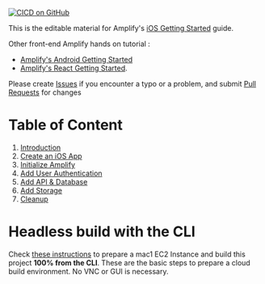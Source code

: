 [![CICD on GitHub](https://github.com/sebsto/amplify-ios-getting-started/actions/workflows/ContinuousIntegration.yml/badge.svg)](https://github.com/sebsto/amplify-ios-getting-started/actions/workflows/ContinuousIntegration.yml)

This is the editable material for Amplify's [iOS Getting Started](https://aws.amazon.com/getting-started/hands-on/build-ios-app-amplify/) guide.

Other front-end Amplify hands on tutorial :
- [Amplify's Android Getting Started](https://aws.amazon.com/getting-started/hands-on/build-android-app-amplify/?e=gs2020&p=frontend)
- [Amplify's React Getting Started](https://aws.amazon.com/getting-started/learning-path-front-end-developer/).

Please create [Issues](https://github.com/sebsto/amplify-ios-getting-started/issues) if you encounter a typo or a problem, and submit [Pull Requests](https://github.com/sebsto/amplify-ios-getting-started/pulls) for changes

# Table of Content

01. [Introduction](01_introduction.md)
02. [Create an iOS App](02_create_ios_app.md)
03. [Initialize Amplify](03_initialize_amplify.md)
04. [Add User Authentication](04_add_authentication.md)
05. [Add API & Database](05_add_api_database.md)
06. [Add Storage](06_add_storage.md)
07. [Cleanup](07_cleanup.md)


# Headless build with the CLI

Check [these instructions](code) to prepare a mac1 EC2 Instance and build this project **100% from the CLI**.  These are the basic steps to prepare a cloud build environment. No VNC or GUI is necessary.
